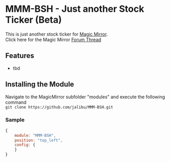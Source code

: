 # MMM-BSH - **J**ust **a**nother **S**tock **T**icker (Beta)
This is just another stock ticker for [Magic Mirror](https://magicmirror.builders/).  
Click here for the Magic Mirror [Forum Thread](https://forum.magicmirror.builders/topic/12507/mmm-jast-just-another-stock-ticker)


## Features
- tbd

## Installing the Module
Navigate to the MagicMirror subfolder "modules" and execute the following command  
`git clone https://github.com/jalibu/MMM-BSH.git`

### Sample
```javascript
{
	module: "MMM-BSH",
	position: "top_left",
	config: {
	}
}
```